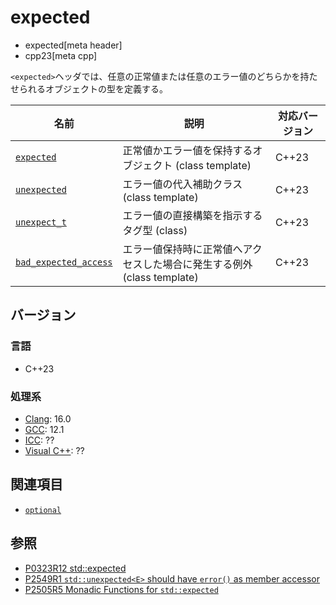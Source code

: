 # expected
* expected[meta header]
* cpp23[meta cpp]

`<expected>`ヘッダでは、任意の正常値または任意のエラー値のどちらかを持たせられるオブジェクトの型を定義する。


| 名前            | 説明           | 対応バージョン |
|-----------------|----------------|-------|
| [`expected`](expected/expected.md) | 正常値かエラー値を保持するオブジェクト (class template) | C++23 |
| [`unexpected`](expected/unexpected.md) | エラー値の代入補助クラス (class template) | C++23 |
| [`unexpect_t`](expected/unexpect_t.md) | エラー値の直接構築を指示するタグ型 (class) | C++23 |
| [`bad_expected_access`](expected/bad_expected_access.md) | エラー値保持時に正常値へアクセスした場合に発生する例外 (class template) | C++23 |


## バージョン
### 言語
- C++23

### 処理系
- [Clang](/implementation.md#clang): 16.0
- [GCC](/implementation.md#gcc): 12.1
- [ICC](/implementation.md#icc): ??
- [Visual C++](/implementation.md#visual_cpp): ??


## 関連項目
- [`optional`](optional.md)


## 参照
- [P0323R12 std::expected](https://www.open-std.org/jtc1/sc22/wg21/docs/papers/2022/p0323r12.html)
- [P2549R1 `std::unexpected<E>` should have `error()` as member accessor](https://www.open-std.org/jtc1/sc22/wg21/docs/papers/2022/p2549r1.html)
- [P2505R5 Monadic Functions for `std::expected`](https://www.open-std.org/jtc1/sc22/wg21/docs/papers/2022/p2505r5.html)
